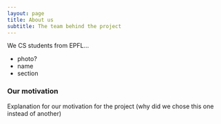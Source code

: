 ```yaml
---
layout: page
title: About us
subtitle: The team behind the project
---
```


We CS students from EPFL...

- photo?
- name
- section


### Our motivation

Explanation for our motivation for the project (why did we chose this one instead of another)
